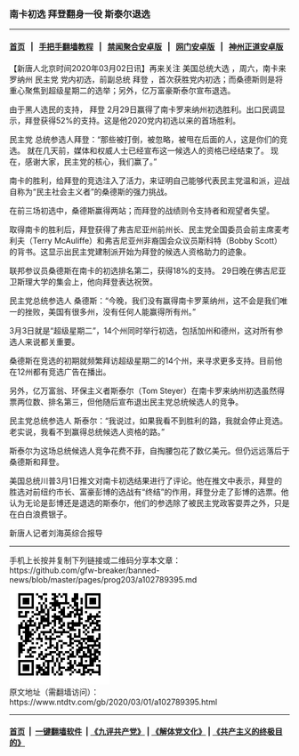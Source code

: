 ### 南卡初选 拜登翻身一役 斯泰尔退选
------------------------

#### [首页](https://github.com/gfw-breaker/banned-news/blob/master/README.md) &nbsp;&nbsp;|&nbsp;&nbsp; [手把手翻墙教程](https://github.com/gfw-breaker/guides/wiki) &nbsp;&nbsp;|&nbsp;&nbsp; [禁闻聚合安卓版](https://github.com/gfw-breaker/bn-android) &nbsp;&nbsp;|&nbsp;&nbsp; [网门安卓版](https://github.com/oGate2/oGate) &nbsp;&nbsp;|&nbsp;&nbsp; [神州正道安卓版](https://github.com/SzzdOgate/update) 



<div><div class="post_content" itemprop="articleBody">
 <p>
  【新唐人北京时间2020年03月02日讯】再来关注
  <ok href="https://www.ntdtv.com/gb/美国总统大选.htm">
   美国总统大选
  </ok>
  ，周六，南卡来罗纳州
  <ok href="https://www.ntdtv.com/gb/民主党.htm">
   民主党
  </ok>
  党内初选，前副总统
  <ok href="https://www.ntdtv.com/gb/拜登.htm">
   拜登
  </ok>
  ，首次获胜党内初选；而桑德斯则是将重心聚焦到超级星期二的选举；另外，亿万富豪斯泰尔宣布退选。
 </p>
 <p>
  由于黑人选民的支持，
  <ok href="https://www.ntdtv.com/gb/拜登.htm">
   拜登
  </ok>
  2月29日赢得了南卡罗来纳州初选胜利。出口民调显示，拜登获得52%的支持。这是他2020党内初选以来的首场胜利。
 </p>
 <p>
  <ok href="https://www.ntdtv.com/gb/民主党.htm">
   民主党
  </ok>
  总统参选人拜登：“那些被打倒，被忽略，被甩在后面的人，这是你们的竞选。 就在几天前，媒体和权威人士已经宣布这一候选人的资格已经结束了。 现在，感谢大家，民主党的核心，我们赢了。”
 </p>
 <p>
  南卡的胜利，给拜登的竞选注入了活力，来证明自己能够代表民主党温和派，迎战自称为“民主社会主义者”的桑德斯的强力挑战。
 </p>
 <p>
  在前三场初选中，桑德斯赢得两站；而拜登的战绩则令支持者和观望者失望。
 </p>
 <p>
  取得南卡的胜利后，拜登获得了弗吉尼亚州前州长、民主党全国委员会前主席麦考利夫（Terry McAuliffe）和弗吉尼亚州非裔国会众议员斯科特（Bobby Scott）的背书。这显示出民主党建制派开始为拜登的候选人资格助力的迹象。
 </p>
 <p>
  联邦参议员桑德斯在南卡的初选排名第二，获得18%的支持。 29日晚在佛吉尼亚卫斯理大学的集会上，他向拜登表达祝贺。
 </p>
 <p>
  民主党总统参选人 桑德斯：“今晚，我们没有赢得南卡罗莱纳州，这不会是我们唯一的挫败，美国有很多州，没有任何人能赢得所有州。”
 </p>
 <p>
  3月3日就是“超级星期二”，14个州同时举行初选，包括加州和德州，这对所有参选人来说都关重要。
 </p>
 <p>
  桑德斯在竞选的初期就频繁拜访超级星期二的14个州，来寻求更多支持。目前他在12州都有竞选广告在播出。
 </p>
 <p>
  另外，亿万富翁、环保主义者斯泰尔（Tom Steyer）在南卡罗来纳州初选虽然得票两位数、排名第三，但他随后宣布退出民主党总统候选人的竞争。
 </p>
 <p>
  民主党总统参选人 斯泰尔：“我说过，如果我看不到胜利的路，我就会停止竞选。老实说，我看不到赢得总统候选人资格的路。”
 </p>
 <p>
  斯泰尔为这场总统候选人竞争花费不菲，自掏腰包花了数亿美元。但仍远远落后于桑德斯和拜登。
 </p>
 <p>
  美国总统川普3月1日推文对南卡初选结果进行了评论。他在推文中表示，拜登的胜选对前纽约市长、富豪彭博的选战有“终结”的作用，拜登分走了彭博的选票。他认为无论是彭博还是退选的斯泰尔，他们的参选除了被民主党政客耍弄之外，只是在白白浪费银子。
 </p>
 <p>
  新唐人记者刘海英综合报导
 </p>
 <div class="single_ad">
 </div>
</div>
</div>
<hr/>
手机上长按并复制下列链接或二维码分享本文章：<br/>
https://github.com/gfw-breaker/banned-news/blob/master/pages/prog203/a102789395.md <br/>
<a href='https://github.com/gfw-breaker/banned-news/blob/master/pages/prog203/a102789395.md'><img src='https://github.com/gfw-breaker/banned-news/blob/master/pages/prog203/a102789395.md.png'/></a> <br/>
原文地址（需翻墙访问）：https://www.ntdtv.com/gb/2020/03/01/a102789395.html


------------------------
#### [首页](https://github.com/gfw-breaker/banned-news/blob/master/README.md) &nbsp;|&nbsp; [一键翻墙软件](https://github.com/gfw-breaker/nogfw/blob/master/README.md) &nbsp;| [《九评共产党》](https://github.com/gfw-breaker/9ping.md/blob/master/README.md#九评之一评共产党是什么) | [《解体党文化》](https://github.com/gfw-breaker/jtdwh.md/blob/master/README.md) | [《共产主义的终极目的》](https://github.com/gfw-breaker/gczydzjmd.md/blob/master/README.md)


<img src='http://gfw-breaker.win/banned-news/pages/prog203/a102789395.md' width='0px' height='0px'/>